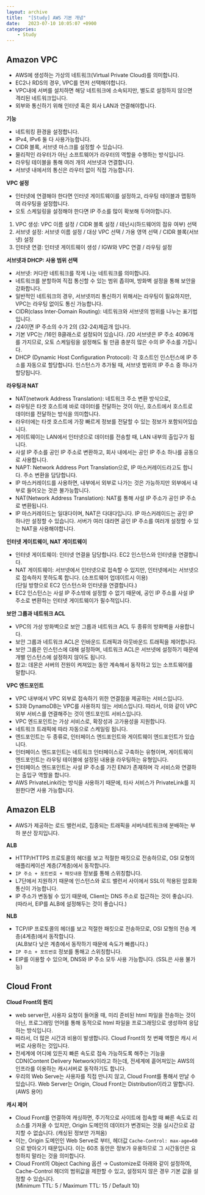 ```yaml
---
layout: archive
title:  "[Study] AWS 기본 개념"
date:   2023-07-10 10:05:07 +0900
categories: 
    - Study
---
```


## Amazon VPC
- AWS에 생성하는 가상의 네트워크(Virtual Private Cloud)를 의미합니다.
- EC2나 RDS의 경우, VPC를 먼저 선택해야합니다.
- VPC내에 서버를 설치하면 해당 네트워크에 소속되지만, 별도로 설정하지 않으면 격리된 네트워크입니다.
- 외부와 통신하기 위해 인터넷 혹은 회사 LAN과 연결해야합니다.

**기능**
- 네트워킹 환경을 설정합니다.
- IPv4, IPv6 둘 다 사용가능합니다. 
- CIDR 블록, 서브넷 마스크를 설정할 수 있습니다.
- 물리적인 라우터가 아닌 소프트웨어가 라우터의 역할을 수행하는 방식입니다.
- 라우팅 테이블을 통해 여러 개의 서브넷과 연결합니다.
- 서브넷 내에서의 통신은 라우터 없이 직접 가능합니다.

**VPC 설정**
- 인터넷에 연결해야 한다면 인터넷 게이트웨이를 설정하고, 라우팅 테이블과 맵핑하여 라우팅을 설정합니다.
- 오토 스케일링을 설정해야 한다면 IP 주소를 많이 확보해 두어야합니다.
1. VPC 생성: VPC 이름 설정 / CIDR 블록 설정 / 테넌시(하드웨어의 점유 여부) 선택
2. 서브넷 설정: 서브넷 이름 설정 / 대상 VPC 선택 / 가용 영역 선택 / CIDR 블록(서브넷) 설정
3. 인터넷 연결: 인터넷 게이트웨이 생성 / IGW와 VPC 연결 / 라우팅 설정

**서브넷과 DHCP: 사용 범위 선택**
- 서브넷: 커다란 네트워크를 작게 나눈 네트워크를 의미합니다.
- 네트워크를 분할하여 직접 통신할 수 있는 범위 좁히며, 방화벽 설정을 통해 보안을 강화합니다.
- 일반적인 네트워크의 경우, 서브넷끼리 통신하기 위해서는 라우팅이 필요하지만, VPC는 라우팅 없이도 통신 가능합니다.
- CIDR(class Inter-Domain Routing): 네트워크와 서브넷의 범위를 나누는 표기법입니다.
- /24이면 IP 주소의 수가 2의 (32-24)제곱개 입니다.
- 기본 VPC는 /16인 B클래스로 설정되어 있습니다. /20 서브넷은 IP 주소 4096개를 가지므로, 오토 스케일링을 설정해도 될 만큼 충분히 많은 수의 IP 주소를 가집니다.
- DHCP (Dynamic Host Configuration Protocol): 각 호스트인 인스턴스에 IP 주소를 자동으로 할당합니다. 인스턴스가 추가될 때, 서브넷 범위의 IP 주소 중 하나가 할당됩니다.

**라우팅과 NAT**
- NAT(network Address Translation): 네트워크 주소 변환 방식으로, 
- 라우팅은 타겟 호스트에 바로 데이터를 전달하는 것이 아닌, 호스트에서 호스트로 데이터를 전달하는 방식을 의미합니다.
- 라우터에는 타겟 호스트에 가장 빠르게 정보를 전달할 수 있는 정보가 포함되어있습니다.
- 게이트웨이는 LAN에서 인터넷으로 데이터를 전송할 때, LAN 내부의 출입구가 됩니다.
- 사설 IP 주소를 공인 IP 주소로 변환하고, 회사 내에서는 공인 IP 주소 하나를 공동으로 사용합니다.
- NAPT: Network Address Port Translation으로, IP 마스커레이드라고도 합니다. 주소 변환을 담당합니다.
- IP 마스커레이드를 사용하면, 내부에서 외부로 나가는 것은 가능하지만 외부에서 내부로 들어오는 것은 불가능합니다.
- NAT(Network Address Translation): NAT를 통해 사설 IP 주소가 공인 IP 주소로 변환됩니다.
- IP 마스커레이드는 일대다이며, NAT은 다대다입니다. IP 마스커레이드는 공인 IP 하나만 설정할 수 있습니다. 서버가 여러 대라면 공인 IP 주소를 여러개 설정할 수 있는 NAT을 사용해야합니다.

**인터넷 게이트웨이, NAT 게이트웨이**
- 인터넷 게이트웨이: 인터넷 연결을 담당합니다. EC2 인스턴스와 인터넷을 연결합니다.
- NAT 게이트웨이: 서브넷에서 인터넷으로 접속할 수 있지만, 인터넷에서는 서브넷으로 접속하지 못하도록 합니다. (소프트웨어 업데이트시 이용)  
  (단일 방향으로 EC2 인스턴스와 인터넷을 연결합니다.)
- EC2 인스턴스는 사설 IP 주소밖에 설정할 수 없기 때문에, 공인 IP 주소를 사설 IP 주소로 변환하는 인터넷 게이트웨이가 필수적입니다.

**보안 그룹과 네트워크 ACL**
- VPC의 가상 방화벽으로 보안 그룹과 네트워크 ACL 두 종류의 방화벽을 사용합니다.
- 보안 그룹과 네트워크 ACL은 인바운드 트래픽과 아웃바운드 트래픽을 제어합니다. 
- 보안 그룹은 인스턴스에 대해 설정하며, 네트워크 ACL은 서브넷에 설정하기 때문에 개별 인스턴스에 설정하지 않아도 됩니다.
- 참고: 데몬은 서버의 전원이 켜져있는 동안 계속해서 동작하고 있는 소프트웨어를 말합니다. 

**VPC 엔드포인트**
- VPC 내부에서 VPC 외부로 접속하기 위한 연결점을 제공하는 서비스입니다.
- S3와 DynamoDB는 VPC를 사용하지 않는 서비스입니다. 따라서, 이와 같이 VPC 외부 서비스를 연결해주는 것이 엔드포인트 서비스입니다.
- VPC 엔드포인트는 가상 서비스로, 확장성과 고가용성을 지원합니다.
- 네트워크 트래픽에 따라 자동으로 스케일링 됩니다.
- 엔드포인트는 두 종류로, 인터페이스 엔드포인트와 게이트웨이 엔드포인트가 있습니다.
- 인터페이스 엔드포인트는 네트워크 인터페이스로 구축하는 유형이며, 게이트웨이 엔드포인트는 라우팅 테이블에 설정된 내용을 라우팅하는 유형입니다.
- 인터페이스 엔드포인트는 사설 IP 주소를 가진 ENI가 존재하며 각 서비스와 연결하는 출입구 역할을 합니다.
- AWS PrivateLink라는 방식을 사용하기 때문에, 타사 서비스가 PrivateLink를 지원한다면 사용 가능합니다.

## Amazon ELB
- AWS가 제공하는 로드 밸런서로, 집중되는 트래픽을 서버/네트워크에 분배하는 부하 분산 장치입니다.

**ALB**
- HTTP/HTTPS 프로토콜의 헤더를 보고 적절한 패킷으로 전송하므로, OSI 모형의 애플리케이션 계층(7계층)에서 동작합니다.
- `IP 주소 + 포트번호 + 패킷내용` 정보를 통해 스위칭합니다.
- L7단에서 지원하기 때문에 인스턴스와 로드 밸런서 사이에서 SSL이 적용된 암호화 통신이 가능합니다.
- IP 주소가 변동될 수 있기 때문에, Client는 DNS 주소로 접근하는 것이 좋습니다.  
  (따라서, EIP를 ALB에 설정해두는 것이 좋습니다.)

**NLB**
- TCP/IP 프로토콜의 헤더를 보고 적절한 패킷으로 전송하므로, OSI 모형의 전송 계층(4계층)에서 동작합니다.  
  (ALB보다 낮은 계층에서 동작하기 때문에 속도가 빠릅니다.)
- `IP 주소 + 포트번호` 정보를 통해고 스위칭합니다.
- EIP를 이용할 수 있으며, DNS와 IP 주소 모두 사용 가능합니다. (SSL은 사용 불가능)

## Cloud Front

**Cloud Front의 원리**
- web server란, 사용자 요청이 들어올 때, 미리 준비된 html 파일을 전송하는 것이 아닌, 프로그래밍 언어를 통해 동적으로 html 파일을 프로그래밍으로 생성하여 응답하는 방식입니다.
- 따라서, 더 많은 시간과 비용이 발생합니다. Cloud Front의 첫 번째 역할은 캐시 서버로 사용하는 것입니다.
- 전세계에 어디에 있든지 빠른 속도로 접속 가능하도록 해주는 기능을 CDN(Content Delivery Network)이라고 하는데, 전세계에 흩어져있는 AWS의 인프라를 이용하는 캐시서버로 동작하기도 합니다.
- 우리의 Web Serve는 사용자를 직접 만나지 않고, Cloud Front를 통해서 만날 수 있습니다. Web Server는 Origin, Cloud Front는 Distribution이라고 말합니다. (AWS 용어)

**캐시 제어**
- Cloud Front를 연결하여 캐싱하면, 주기적으로 사이트에 접속할 때 빠른 속도로 리소스를 가져올 수 있지만, Origin 도메인의 데이터가 변경되는 것을 실시간으로 감지할 수 없습니다. (캐싱된 정보만 가져옴)
- 이는, Origin 도메인인 Web Serve로 부터, 헤더값 `Cache-Control: max-age=60`으로 받아오기 때문입니다. 이는 60초 동안은 정보가 유용하므로 그 시간동안은 요청하지 말라는 것을 의미합니다.
- Cloud Front의 Object Caching 옵션 → Customize로 아래와 같이 설정하여, Cache-Control 헤더의 범위값을 제한할 수 있고, 설정되지 않은 경우 기본 값을 설정할 수 있습니다.  
  (Minimum TTL: 5 / Maximum TTL: 15 / Default 10)
